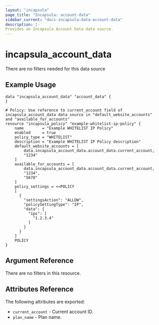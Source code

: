 ```yaml
---
layout: "incapsula"
page_title: "Incapsula: account-data"
sidebar_current: "docs-incapsula-data-account-data"
description: |-
Provides an Incapsula Account Data data source.
---
```


# incapsula_account_data

There are no filters needed for this data source

## Example Usage


```hcl
data "incapsula_account_data" "account_data" {
}

# Policy: Use reference to current_account field of incapsula_account_data data source in "default_website_accounts"
and "available_for_accounts"
resource "incapsula_policy" "example-whitelist-ip-policy" {
    name        = "Example WHITELIST IP Policy"
    enabled     = true 
    policy_type = "WHITELIST"
    description = "Example WHITELIST IP Policy description"
    default_website_accounts = [
        data.incapsula_account_data.account_data.current_account,
        "1234"
    ]
    available_for_accounts = [
        data.incapsula_account_data.account_data.current_account,
        "1234",
        "5678"
    ]
    policy_settings = <<POLICY
    [
      {
        "settingsAction": "ALLOW",
        "policySettingType": "IP",
        "data": {
          "ips": [
            "1.2.3.4"
          ]
        }
      }
    ]
    POLICY
}
```

## Argument Reference

There are no filters in this resource.

## Attributes Reference

The following attributes are exported:

* `current_account` - Current account ID.
* `plan_name` - Plan name.